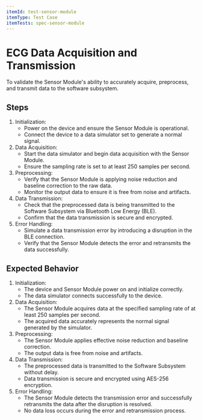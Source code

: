 ```yaml
---
itemId: test-sensor-module
itemType: Test Case
itemTests: spec-sensor-module
---
```


# ECG Data Acquisition and Transmission

To validate the Sensor Module's ability to accurately acquire, preprocess, and transmit data to the software subsystem.

## Steps
1. Initialization:
    * Power on the device and ensure the Sensor Module is operational.
    * Connect the device to a data simulator set to generate a normal signal.
2. Data Acquisition:
    * Start the data simulator and begin data acquisition with the Sensor Module.
    * Ensure the sampling rate is set to at least 250 samples per second.
3. Preprocessing:
    * Verify that the Sensor Module is applying noise reduction and baseline correction to the raw data.
    * Monitor the output data to ensure it is free from noise and artifacts.
4. Data Transmission:
    * Check that the preprocessed data is being transmitted to the Software Subsystem via Bluetooth Low Energy (BLE).
    * Confirm that the data transmission is secure and encrypted.
5. Error Handling:
    * Simulate a data transmission error by introducing a disruption in the BLE connection.
    * Verify that the Sensor Module detects the error and retransmits the data successfully.

## Expected Behavior
1. Initialization:
    * The device and Sensor Module power on and initialize correctly.
    * The data simulator connects successfully to the device.
2. Data Acquisition:
    * The Sensor Module acquires data at the specified sampling rate of at least 250 samples per second.
    * The acquired data accurately represents the normal signal generated by the simulator.
3. Preprocessing:
    * The Sensor Module applies effective noise reduction and baseline correction.
    * The output data is free from noise and artifacts.
4. Data Transmission:
    * The preprocessed data is transmitted to the Software Subsystem without delay.
    * Data transmission is secure and encrypted using AES-256 encryption.
5. Error Handling:
    * The Sensor Module detects the transmission error and successfully retransmits the data after the disruption is resolved.
    * No data loss occurs during the error and retransmission process.

